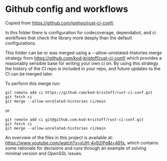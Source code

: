 # Github config and workflows

Copied from <https://github.com/jonhoo/rust-ci-conf/>.

In this folder there is configuration for codecoverage, dependabot, and ci
workflows that check the library more deeply than the default configurations.

This folder can be or was merged using a --allow-unrelated-histories merge
strategy from <https://github.com/kod-kristoff/rust-ci-conf/> which provides a
reasonably sensible base for writing your own ci on. By using this strategy
the history of the CI repo is included in your repo, and future updates to
the CI can be merged later.

To perform this merge run:

```shell
git remote add ci https://github.com/kod-kristoff/rust-ci-conf.git
git fetch ci
git merge --allow-unrelated-histories ci/main
```

or

```shell
git remote add ci git@github.com:kod-kristoff/rust-ci-conf.git
git fetch ci
git merge --allow-unrelated-histories ci/main
```

An overview of the files in this project is available at:
<https://www.youtube.com/watch?v=xUH-4y92jPg&t=491s>, which contains some
rationale for decisions and runs through an example of solving minimal version
and OpenSSL issues.

